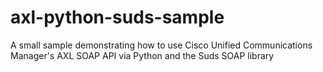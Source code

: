 # axl-python-suds-sample
 A small sample demonstrating how to use Cisco Unified Communications Manager's AXL SOAP API via Python and the Suds SOAP library
